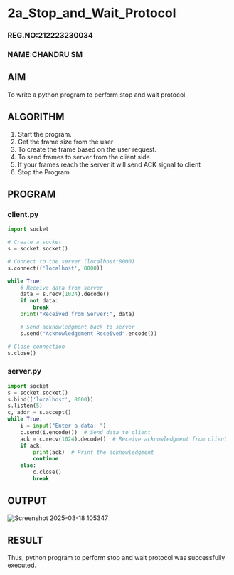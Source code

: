 # 2a_Stop_and_Wait_Protocol

### REG.NO:212223230034
### NAME:CHANDRU SM
## AIM 
To write a python program to perform stop and wait protocol
## ALGORITHM
1. Start the program.
2. Get the frame size from the user
3. To create the frame based on the user request.
4. To send frames to server from the client side.
5. If your frames reach the server it will send ACK signal to client
6. Stop the Program
## PROGRAM

### client.py
```py
import socket

# Create a socket
s = socket.socket()

# Connect to the server (localhost:8000)
s.connect(('localhost', 8000))

while True:
    # Receive data from server
    data = s.recv(1024).decode()
    if not data:
        break
    print("Received from Server:", data)

    # Send acknowledgment back to server
    s.send("Acknowledgement Received".encode())

# Close connection
s.close()

```

### server.py
```py
import socket
s = socket.socket()
s.bind(('localhost', 8000))
s.listen(5)
c, addr = s.accept()
while True:
    i = input("Enter a data: ")
    c.send(i.encode())  # Send data to client
    ack = c.recv(1024).decode()  # Receive acknowledgment from client
    if ack:
        print(ack)  # Print the acknowledgment
        continue
    else:
        c.close()   
        break

```
## OUTPUT
![Screenshot 2025-03-18 105347](https://github.com/user-attachments/assets/83bf783b-0935-4b9b-8875-d616745c83f2)


## RESULT
Thus, python program to perform stop and wait protocol was successfully executed.
